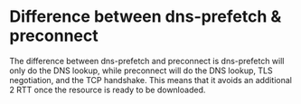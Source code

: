 # Difference between dns-prefetch & preconnect

The difference between dns-prefetch and preconnect is dns-prefetch will only do the DNS lookup, while preconnect will do the DNS lookup, TLS negotiation, and the TCP handshake. This means that it avoids an additional 2 RTT once the resource is ready to be downloaded.
